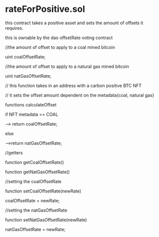 # rateForPositive.sol

this contract takes a positive asset and sets the amount of offsets it requires.

this is ownable by the dao offsetRate voting contract&#x20;



//the amount of offset to apply to a coal mined bitcoin

uint coalOffsetRate;

//the amount of offset to apply to a natural gas mined bitcoin

uint natGasOffsetRate;



// this function takes in an address with a carbon positive BTC NFT&#x20;

// it sets the offset amount dependent on the metadata{coal, natural gas}

functions calculateOffset

if NFT metadata == COAL

\--> return coalOffsetRate;

else&#x20;

\-->return natGasOffsetRate;



//getters&#x20;

function getCoalOffsetRate()

function getNatGasOffsetRate()



//setting the coalOffsetRate

function setCoalOffsetRate(newRate)

coalOffsetRate = newRate;

//setting the natGasOffsetRate

function setNatGasOffsetRate(newRate)

natGasOffsetRate = newRate;

